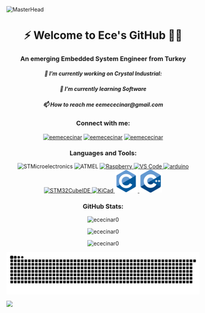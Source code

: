 ![MasterHead](https://www.areus.de/wp-content/uploads/2021/06/Header_EmbeddedTechnologien_1920x400.png)


<h1 align="center">⚡ Welcome to Ece's GitHub 👨‍💻</h1>
<h3 align="center">An emerging Embedded System Engineer from Turkey</h3>


<h5 align="center">🔭 I’m currently working on Crystal Industrial:</h5>
<h5 align="center">🌱 I’m currently learning Software</h5>
<h5 align="center">📫 How to reach me eemececinar@gmail.com</h5>
<!--
- 🔭 I’m currently working on **Crystal Industrial**
-->
<!--
- 🌱 I’m currently learning **Software**
-->
<!--
- 📫 How to reach me **eemececinar@gmail.com**
-->


<h3 align="center">Connect with me:</h3>
<p align="center">
<a href="https://linkedin.com/in/eemececinar" target="blank"><img align="center" src="https://raw.githubusercontent.com/rahuldkjain/github-profile-readme-generator/master/src/images/icons/Social/linked-in-alt.svg" alt="eemececinar" height="30" width="40" /></a>
<a href="https://instagram.com/eemececinar/" target="blank"><img align="center" src="https://raw.githubusercontent.com/rahuldkjain/github-profile-readme-generator/master/src/images/icons/Social/instagram.svg" alt="eemececinar" height="30" width="40" /></a>
<a href="https://www.youtube.com/channel/UC2hQDm4avQy-8UHSacfF4Dg" target="blank"><img align="center" src="https://raw.githubusercontent.com/rahuldkjain/github-profile-readme-generator/master/src/images/icons/Social/youtube.svg" alt="eemececinar" height="30" width="40" /></a>
</p>


<h3 align="center">Languages and Tools:</h3>
<p align="center"> 
  <img src="https://github.com/ececinar0/ececinar0/assets/115615388/295565a3-bff4-40ac-9a7a-273c2457bcb8" alt="STMicroelectronics" width="60" height="60"/> </a> 
  <img src="https://github.com/ececinar0/ececinar0/assets/115615388/cbd0f9fd-a9be-420f-a70c-e15fbb17f5bb" alt="ATMEL" width="60" height="60"/> </a> 
  <a href="https://www.svgrepo.com/" target="_blank" rel="noreferrer"> <img src="https://www.svgrepo.com/show/354258/raspberry-pi.svg" alt="Raspberry" width="60" height="60"/> </a> 
  <a href="https://www.svgrepo.com/" target="_blank" rel="noreferrer"> <img src="https://www.svgrepo.com/show/452129/vs-code.svg" alt="VS Code" width="60" height="60"/> </a>
  <a href="https://www.svgrepo.com/" target="_blank" rel="noreferrer"> <img src="https://www.svgrepo.com/show/373441/arduino.svg" alt="arduino" width="60" height="60"/> </a> 
  <a href="https://soft98.ir/" target="_blank" rel="noreferrer"> <img src="https://cdn.soft98.ir/2/STM32CubeIDE.png" alt="STM32CubeIDE" width="60" height="60"/> </a>
  <a href="https://github.com/" target="_blank" rel="noreferrer"> <img src="https://avatars.githubusercontent.com/u/3374914?s=200&v=4" alt="KiCad" width="60" height="60"/> </a> 
  <a href="https://www.cprogramming.com/" target="_blank" rel="noreferrer"> <img src="https://raw.githubusercontent.com/devicons/devicon/master/icons/c/c-original.svg" alt="c" width="60" height="60"/> </a> 
  <a href="https://www.w3schools.com/cpp/" target="_blank" rel="noreferrer"> <img src="https://raw.githubusercontent.com/devicons/devicon/master/icons/cplusplus/cplusplus-original.svg" alt="cplusplus" width="60" height="60"/> </a>  
</p>


<h3 align="center">GitHub Stats:</h3>

<p align="center"> <img src="https://github-readme-stats.vercel.app/api?username=ececinar0&theme=material-palenight&hide_border=false&include_all_commits=false&count_private=false" alt="ececinar0" width="400" height="200" /><p>
    
<p align="center"> <img src="https://github-readme-stats.vercel.app/api/top-langs?username=ececinar0&theme=material-palenight&hide_border=false&include_all_commits=false&count_private=false" alt="ececinar0" width="400" height="200" /></p>

<p align="center"> <img src="https://github-readme-streak-stats.herokuapp.com/?user=ececinar0&theme=material-palenight&hide_border=false" alt="ececinar0" width="400" height="200" /><p>
  


<picture >
  <source media="(prefers-color-scheme: dark)" srcset="https://raw.githubusercontent.com/ececinar0/ececinar0/output/github-contribution-grid-snake-dark.svg">
  <source media="(prefers-color-scheme: light)" srcset="https://raw.githubusercontent.com/ececinar0/ececinar0/output/github-contribution-grid-snake.svg">
  <img alt="github contribution grid snake animation" src="https://raw.githubusercontent.com/ececinar0/ececinar0/output/github-contribution-grid-snake.svg">
</picture>

 <!--
 [![Top Langs](https://github-readme-stats.vercel.app/api/top-langs/?username=ececinar0&layout=compact&langs_count=25&title_color=0000ee&text_color=ffffff&bg_color=000000&hide_border=true)](https://github.com/CagatayAkkas/github-readme-stats)
-->


<br />

![](https://github-profile-trophy.vercel.app/?username=ececinar0&theme=dracula&no-frame=false&no-bg=false&margin-w=4)


<br />


<br />


<!--
</details>
-->

<!--
<details>
   <summary>:zap: Languages and Tools</summary>
 -->

